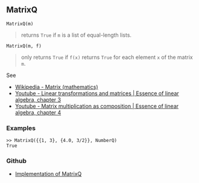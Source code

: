 ## MatrixQ

```
MatrixQ(m)
```

> returns `True` if `m` is a list of equal-length lists.

```
MatrixQ(m, f)
```

> only returns `True` if `f(x)`  returns `True` for each element `x` of the matrix `m`.

See
* [Wikipedia - Matrix (mathematics)](https://en.wikipedia.org/wiki/Matrix_(mathematics))
* [Youtube - Linear transformations and matrices | Essence of linear algebra, chapter 3](https://youtu.be/kYB8IZa5AuE)
* [Youtube - Matrix multiplication as composition | Essence of linear algebra, chapter 4](https://youtu.be/XkY2DOUCWMU)

### Examples

```
>> MatrixQ({{1, 3}, {4.0, 3/2}}, NumberQ)
True
```

### Github

* [Implementation of MatrixQ](https://github.com/axkr/symja_android_library/blob/master/symja_android_library/matheclipse-core/src/main/java/org/matheclipse/core/builtin/PredicateQ.java#L646) 
